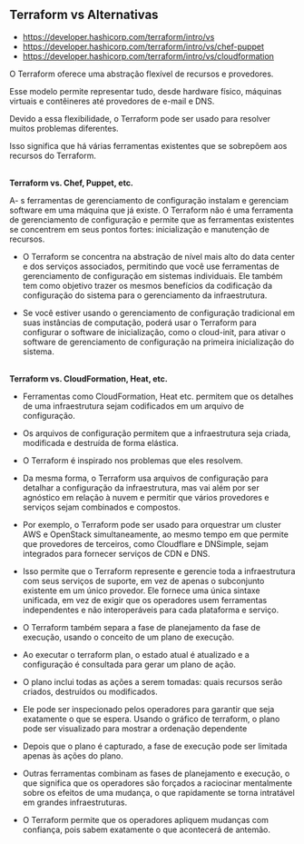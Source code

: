 ## Terraform vs Alternativas

- https://developer.hashicorp.com/terraform/intro/vs 
- https://developer.hashicorp.com/terraform/intro/vs/chef-puppet 
- https://developer.hashicorp.com/terraform/intro/vs/cloudformation


O Terraform oferece uma abstração flexível de recursos e provedores.

Esse modelo permite representar tudo, desde hardware físico, máquinas virtuais e contêineres até provedores de e-mail e DNS.

Devido a essa flexibilidade, o Terraform pode ser usado para resolver muitos problemas diferentes.

Isso significa que há várias ferramentas existentes que se sobrepõem aos recursos do Terraform.<br><br>

**Terraform vs. Chef, Puppet, etc.**

A- s ferramentas de gerenciamento de configuração instalam e gerenciam software em uma máquina que já existe. O Terraform não é uma ferramenta de gerenciamento de configuração e permite que as ferramentas existentes se concentrem em seus pontos fortes: inicialização e manutenção de recursos.

- O Terraform se concentra na abstração de nível mais alto do data center e dos serviços associados, permitindo que você use ferramentas de gerenciamento de configuração em sistemas individuais. Ele também tem como objetivo trazer os mesmos benefícios da codificação da configuração do sistema para o gerenciamento da infraestrutura.

- Se você estiver usando o gerenciamento de configuração tradicional em suas instâncias de computação, poderá usar o Terraform para configurar o software de inicialização, como o cloud-init, para ativar o software de gerenciamento de configuração na primeira inicialização do sistema.<br><br>


**Terraform vs. CloudFormation, Heat, etc.**

- Ferramentas como CloudFormation, Heat etc. permitem que os detalhes de uma infraestrutura sejam codificados em um arquivo de configuração.

- Os arquivos de configuração permitem que a infraestrutura seja criada, modificada e destruída de forma elástica.

- O Terraform é inspirado nos problemas que eles resolvem.

- Da mesma forma, o Terraform usa arquivos de configuração para detalhar a configuração da infraestrutura, mas vai além por ser agnóstico em relação à nuvem e permitir que vários provedores e serviços sejam combinados e compostos.

- Por exemplo, o Terraform pode ser usado para orquestrar um cluster AWS e OpenStack simultaneamente, ao mesmo tempo em que permite que provedores de terceiros, como Cloudflare e DNSimple, sejam integrados para fornecer serviços de CDN e DNS.

- Isso permite que o Terraform represente e gerencie toda a infraestrutura com seus serviços de suporte, em vez de apenas o subconjunto existente em um único provedor. Ele fornece uma única sintaxe unificada, em vez de exigir que os operadores usem ferramentas independentes e não interoperáveis para cada plataforma e serviço.

- O Terraform também separa a fase de planejamento da fase de execução, usando o conceito de um plano de execução.

- Ao executar o terraform plan, o estado atual é atualizado e a configuração é consultada para gerar um plano de ação.

- O plano inclui todas as ações a serem tomadas: quais recursos serão criados, destruídos ou modificados.

- Ele pode ser inspecionado pelos operadores para garantir que seja exatamente o que se espera. Usando o gráfico de terraform, o plano pode ser visualizado para mostrar a ordenação dependente

- Depois que o plano é capturado, a fase de execução pode ser limitada apenas às ações do plano.

- Outras ferramentas combinam as fases de planejamento e execução, o que significa que os operadores são forçados a raciocinar mentalmente sobre os efeitos de uma mudança, o que rapidamente se torna intratável em grandes infraestruturas.

- O Terraform permite que os operadores apliquem mudanças com confiança, pois sabem exatamente o que acontecerá de antemão.
